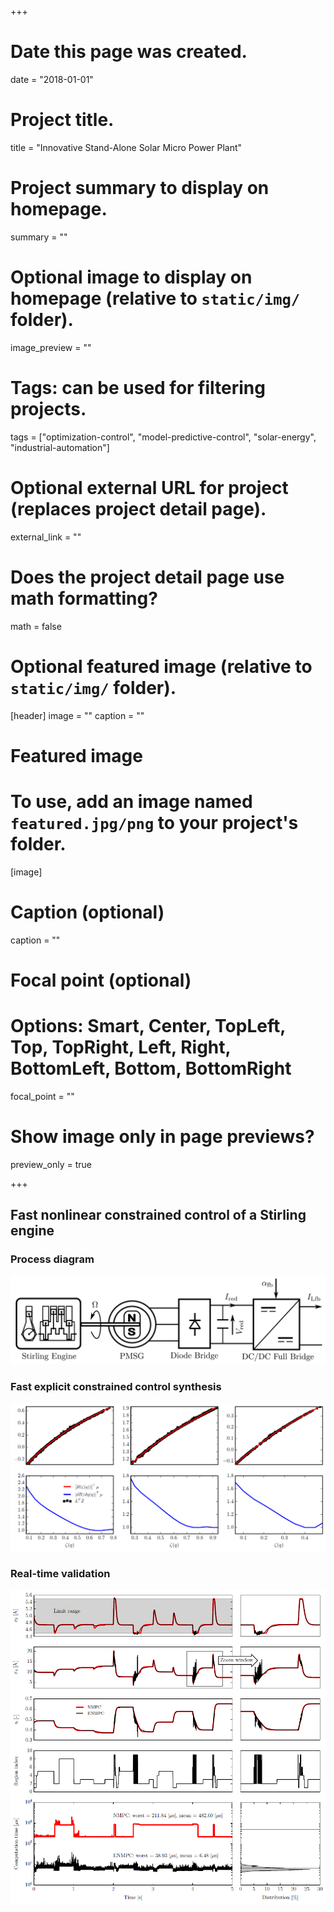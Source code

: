 +++
# Date this page was created.
date = "2018-01-01"

# Project title.
title = "Innovative Stand-Alone Solar Micro Power Plant"

# Project summary to display on homepage.
summary = ""

# Optional image to display on homepage (relative to `static/img/` folder).
image_preview = ""

# Tags: can be used for filtering projects.
tags = ["optimization-control", "model-predictive-control", "solar-energy", "industrial-automation"]

# Optional external URL for project (replaces project detail page).
external_link = ""

# Does the project detail page use math formatting?
math = false

# Optional featured image (relative to `static/img/` folder).
[header]
image = ""
caption = ""

# Featured image
# To use, add an image named `featured.jpg/png` to your project's folder. 
[image]
  # Caption (optional)
  caption = ""

  # Focal point (optional)
  # Options: Smart, Center, TopLeft, Top, TopRight, Left, Right, BottomLeft, Bottom, BottomRight
  focal_point = ""

  # Show image only in page previews?
  preview_only = true

+++

## Fast nonlinear constrained control of a Stirling engine

### Process diagram

[![Process diagram](stirling_diagram.png)](stirling_diagram.png)

### Fast explicit constrained control synthesis

[![Nonlinear analysis](empc_nonlin.png)](empc_nonlin.png)

### Real-time validation

[![Validation and real-time analysis](empc_valid.png)](empc_valid.png)

